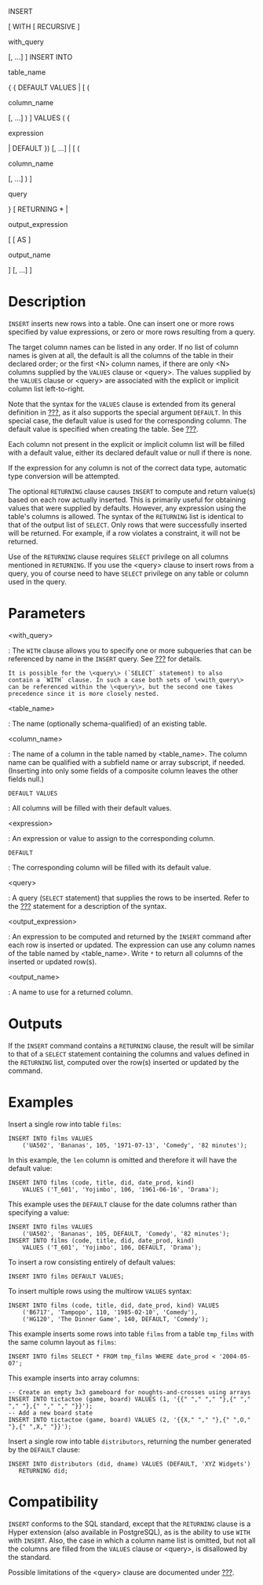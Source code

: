 INSERT

\[ WITH \[ RECURSIVE \]

with_query

\[, \...\] \] INSERT INTO

table_name

{ { DEFAULT VALUES \| \[ (

column_name

\[, \...\] ) \] VALUES ( {

expression

\| DEFAULT }) \[, \...\] \| \[ (

column_name

\[, \...\] ) \]

query

} \[ RETURNING \* \|

output_expression

\[ \[ AS \]

output_name

\] \[, \...\] \]

# Description

`INSERT` inserts new rows into a table. One can insert one or more rows
specified by value expressions, or zero or more rows resulting from a
query.

The target column names can be listed in any order. If no list of column
names is given at all, the default is all the columns of the table in
their declared order; or the first \<N\> column names, if there are only
\<N\> columns supplied by the `VALUES` clause or \<query\>. The values
supplied by the `VALUES` clause or \<query\> are associated with the
explicit or implicit column list left-to-right.

Note that the syntax for the `VALUES` clause is extended from its
general definition in [???](#sql-select), as it also supports the
special argument `DEFAULT`. In this special case, the default value is
used for the corresponding column. The default value is specified when
creating the table. See [???](#sql-createtable).

Each column not present in the explicit or implicit column list will be
filled with a default value, either its declared default value or null
if there is none.

If the expression for any column is not of the correct data type,
automatic type conversion will be attempted.

The optional `RETURNING` clause causes `INSERT` to compute and return
value(s) based on each row actually inserted. This is primarily useful
for obtaining values that were supplied by defaults. However, any
expression using the table\'s columns is allowed. The syntax of the
`RETURNING` list is identical to that of the output list of `SELECT`.
Only rows that were successfully inserted will be returned. For example,
if a row violates a constraint, it will not be returned.

Use of the `RETURNING` clause requires `SELECT` privilege on all columns
mentioned in `RETURNING`. If you use the \<query\> clause to insert rows
from a query, you of course need to have `SELECT` privilege on any table
or column used in the query.

# Parameters

\<with_query\>

:   The `WITH` clause allows you to specify one or more subqueries that
    can be referenced by name in the `INSERT` query. See
    [???](#sql-select) for details.

    It is possible for the \<query\> (`SELECT` statement) to also
    contain a `WITH` clause. In such a case both sets of \<with_query\>
    can be referenced within the \<query\>, but the second one takes
    precedence since it is more closely nested.

\<table_name\>

:   The name (optionally schema-qualified) of an existing table.

\<column_name\>

:   The name of a column in the table named by \<table_name\>. The
    column name can be qualified with a subfield name or array
    subscript, if needed. (Inserting into only some fields of a
    composite column leaves the other fields null.)

`DEFAULT VALUES`

:   All columns will be filled with their default values.

\<expression\>

:   An expression or value to assign to the corresponding column.

`DEFAULT`

:   The corresponding column will be filled with its default value.

\<query\>

:   A query (`SELECT` statement) that supplies the rows to be inserted.
    Refer to the [???](#sql-select) statement for a description of the
    syntax.

\<output_expression\>

:   An expression to be computed and returned by the `INSERT` command
    after each row is inserted or updated. The expression can use any
    column names of the table named by \<table_name\>. Write `*` to
    return all columns of the inserted or updated row(s).

\<output_name\>

:   A name to use for a returned column.

# Outputs

If the `INSERT` command contains a `RETURNING` clause, the result will
be similar to that of a `SELECT` statement containing the columns and
values defined in the `RETURNING` list, computed over the row(s)
inserted or updated by the command.

# Examples

Insert a single row into table `films`:

    INSERT INTO films VALUES
        ('UA502', 'Bananas', 105, '1971-07-13', 'Comedy', '82 minutes');

In this example, the `len` column is omitted and therefore it will have
the default value:

    INSERT INTO films (code, title, did, date_prod, kind)
        VALUES ('T_601', 'Yojimbo', 106, '1961-06-16', 'Drama');

This example uses the `DEFAULT` clause for the date columns rather than
specifying a value:

    INSERT INTO films VALUES
        ('UA502', 'Bananas', 105, DEFAULT, 'Comedy', '82 minutes');
    INSERT INTO films (code, title, did, date_prod, kind)
        VALUES ('T_601', 'Yojimbo', 106, DEFAULT, 'Drama');

To insert a row consisting entirely of default values:

    INSERT INTO films DEFAULT VALUES;

To insert multiple rows using the multirow `VALUES` syntax:

    INSERT INTO films (code, title, did, date_prod, kind) VALUES
        ('B6717', 'Tampopo', 110, '1985-02-10', 'Comedy'),
        ('HG120', 'The Dinner Game', 140, DEFAULT, 'Comedy');

This example inserts some rows into table `films` from a table
`tmp_films` with the same column layout as `films`:

    INSERT INTO films SELECT * FROM tmp_films WHERE date_prod < '2004-05-07';

This example inserts into array columns:

    -- Create an empty 3x3 gameboard for noughts-and-crosses using arrays
    INSERT INTO tictactoe (game, board) VALUES (1, '{{" "," "," "},{" "," "," "},{" "," "," "}}');
    -- Add a new board state
    INSERT INTO tictactoe (game, board) VALUES (2, '{{X," "," "},{" ",O," "},{" ",X," "}}');

Insert a single row into table `distributors`, returning the number
generated by the `DEFAULT` clause:

    INSERT INTO distributors (did, dname) VALUES (DEFAULT, 'XYZ Widgets')
       RETURNING did;

# Compatibility

`INSERT` conforms to the SQL standard, except that the `RETURNING`
clause is a Hyper extension (also available in PostgreSQL), as is the
ability to use `WITH` with `INSERT`. Also, the case in which a column
name list is omitted, but not all the columns are filled from the
`VALUES` clause or \<query\>, is disallowed by the standard.

Possible limitations of the \<query\> clause are documented under
[???](#sql-select).
